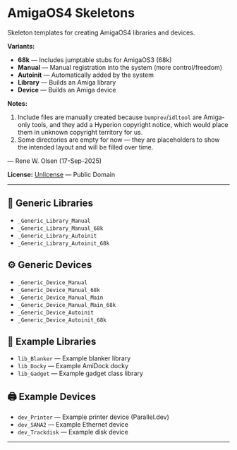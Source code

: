 # AmigaOS4 Skeletons

Skeleton templates for creating AmigaOS4 libraries and devices.

**Variants:**
- **68k** — Includes jumptable stubs for AmigaOS3 (68k)
- **Manual** — Manual registration into the system (more control/freedom)
- **Autoinit** — Automatically added by the system
- **Library** — Builds an Amiga library
- **Device** — Builds an Amiga device

**Notes:**
1. Include files are manually created because `bumprev`/`idltool` are Amiga-only tools, and they add a Hyperion copyright
   notice, which would place them in unknown copyright territory for us.
2. Some directories are empty for now — they are placeholders to show the intended layout and will be filled over time.

— Rene W. Olsen (17-Sep-2025)

**License:** [Unlicense](LICENSE) — Public Domain

---

## 🧩 Generic Libraries
- `_Generic_Library_Manual`
- `_Generic_Library_Manual_68k`
- `_Generic_Library_Autoinit`
- `_Generic_Library_Autoinit_68k`

## ⚙️ Generic Devices
- `_Generic_Device_Manual`
- `_Generic_Device_Manual_68k`
- `_Generic_Device_Manual_Main`
- `_Generic_Device_Manual_Main_68k`
- `_Generic_Device_Autoinit`
- `_Generic_Device_Autoinit_68k`

## 💾 Example Libraries
- `lib_Blanker` — Example blanker library
- `lib_Docky` — Example AmiDock docky
- `lib_Gadget` — Example gadget class library

## 🖨️ Example Devices
- `dev_Printer` — Example printer device (Parallel.dev)
- `dev_SANA2` — Example Ethernet device
- `dev_Trackdisk` — Example disk device

---
